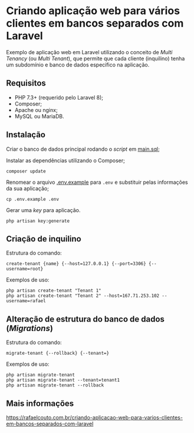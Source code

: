 # Criando aplicação web para vários clientes em bancos separados com Laravel

Exemplo de aplicação web em Laravel utilizando o conceito de *Multi Tenancy* (ou *Multi Tenant*), que permite que cada cliente (inquilino) tenha um subdomínio e banco de dados especifico na aplicação.

## Requisitos

- PHP 7.3+ (requerido pelo Laravel 8);
- Composer;
- Apache ou nginx;
- MySQL ou MariaDB.

## Instalação

Criar o banco de dados principal rodando o *script* em [main.sql](main.sql);

Instalar as dependências utilizando o Composer;
```
composer update
```

Renomear o arquivo [.env.example](.env.example) para ```.env``` e substituir pelas informações da sua aplicação;

```
cp .env.example .env
```

Gerar uma *key* para aplicação.

```
php artisan key:generate
```

## Criação de inquilino

Estrutura do comando:
```
create-tenant {name} {--host=127.0.0.1} {--port=3306} {--username=root}
```
Exemplos de uso:

```
php artisan create-tenant "Tenant 1"
php artisan create-tenant "Tenant 2" --host=167.71.253.102 --username=rafael
```

## Alteração de estrutura do banco de dados (*Migrations*)

Estrutura do comando:

```
migrate-tenant {--rollback} {--tenant=}
```

Exemplos de uso:

```
php artisan migrate-tenant
php artisan migrate-tenant --tenant=tenant1
php artisan migrate-tenant --rollback
```


## Mais informações

https://rafaelcouto.com.br/criando-aplicacao-web-para-varios-clientes-em-bancos-separados-com-laravel